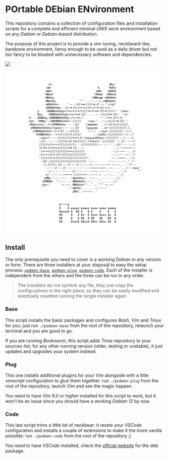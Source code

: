 # POrtable DEbian ENvironment

This repository contains a collection of configuration files and installation scripts for a complete and efficient minimal *UNIX* work environment based on any *Debian* or *Debian-based* distribution.

The purpose of this project is to provide a vim-loving, neckbeard-like, barebone environment, fancy enough to be used as a daily driver but not too fancy to be bloated with unnecessary software and dependencies.

<a href="https://www.debian.org"><img src="https://upload.wikimedia.org/wikipedia/commons/5/5c/Powered_by_Debian.svg" width="10%"></a>

<p align="center">
<img src="podeen.jpg">
</p>




## Install

The only prerequisite you need to cover is a working *Debian* in any version or form. There are three installers at your disposal to easy the setup process: [`podeen-base`](https://github.com/matteogiorgi/podeen/blob/main/podeen-base), [`podeen-plug`](https://github.com/matteogiorgi/podeen/blob/main/podeen-plug), [`podeen-code`](https://github.com/matteogiorgi/podeen/blob/main/podeen-code). Each of the installer is independent from the others and the three can be run in any order.

> The installers do not symlink any file, they just copy the configurations in the right place, so they can be easily modified end eventually resetted running the single installer again.




### Base

This script installs the basic packages and configures *Bash*, *Vim* and *Tmux* for you: just run `./podeen-base` from the root of the repository, relaunch your terminal and you are good to go.

If you are running *Bookworm*, this script adds *Trixie* repository to your sources-list; for any other running version (older, testing or unstable), it just updates and upgrades your system instead.




### Plug

This one installs additional plugins for your *Vim* alongside with a little *vimscript* configuration to glue them together: run `./podeen-plug` from the root of the repository, launch *Vim* and see the magic happen.

You need to have *Vim 9.0* or higher installed for this script to work, but it won't be an issue since you should have a working *Debian 12* by now.




### Code

This last script trims a little bit of neckbear: it resets your *VSCode* configuration and installs a couple of extensions to make it the more vanilla possible: run `./podeen-code` from the root of the repository ;)

You need to have *VSCode* installed, check the [official website](https://code.visualstudio.com) for the deb package.
